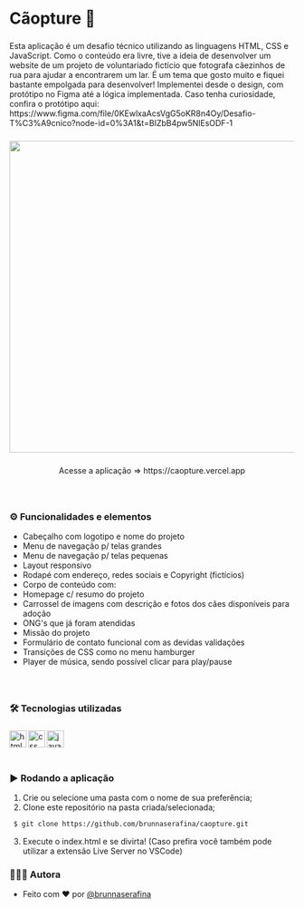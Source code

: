 <h1 align="left">Cãopture 🐾</h1>

###

<p align="left">Esta aplicação é um desafio técnico utilizando as linguagens HTML, CSS e JavaScript. Como o conteúdo era livre, tive a ideia de desenvolver um website de um projeto de voluntariado fictício que fotografa cãezinhos de rua para ajudar a encontrarem um lar. É um tema que gosto muito e fiquei bastante empolgada para desenvolver! Implementei desde o design, com protótipo no Figma até a lógica implementada. Caso tenha curiosidade, confira o protótipo aqui: https://www.figma.com/file/0KEwlxaAcsVgG5oKR8n4Oy/Desafio-T%C3%A9cnico?node-id=0%3A1&t=BIZbB4pw5NlEsODF-1</p>

###

<div align="center"> 

<img height="550" src="" />

</div> 

###

<p align="center">Acesse a aplicação => https://caopture.vercel.app</p>


###

<br clear="both">

### ⚙️ Funcionalidades e elementos

- Cabeçalho com logotipo e nome do projeto
- Menu de navegação p/ telas grandes
- Menu de navegação p/ telas pequenas
- Layout responsivo
- Rodapé com endereço, redes sociais e Copyright (fictícios)
- Corpo de conteúdo com:
- Homepage c/ resumo do projeto
- Carrossel de imagens com descrição e fotos dos cães disponíveis para adoção
- ONG's que já foram atendidas
- Missão do projeto
- Formulário de contato funcional com as devidas validações
- Transições de CSS como no menu hamburger
- Player de música, sendo possível clicar para play/pause



###

<br />

### 🛠️ Tecnologias utilizadas

###
  <img align="left" alt="html" height="30px" src="https://img.shields.io/badge/html5-%23E34F26.svg?style=for-the-badge&logo=html5&logoColor=white" />
  <img align="left" alt="css" height="30px" src="https://img.shields.io/badge/css3-%231572B6.svg?style=for-the-badge&logo=css3&logoColor=white" />
  <img align="left" alt="javascript" height="30px" src="https://img.shields.io/badge/javascript-%23323330.svg?style=for-the-badge&logo=javascript&logoColor=%23F7DF1E" />

###

<br />
<br />
<br />

### ▶️ Rodando a aplicação

1. Crie ou selecione uma pasta com o nome de sua preferência;
2. Clone este repositório na pasta criada/selecionada;

```bash
 $ git clone https://github.com/brunnaserafina/caopture.git
```

3. Execute o index.html e se divirta! (Caso prefira você também pode utilizar a extensão Live Server no VSCode)

### 🙇🏻‍♀️ Autora

- Feito com ❤️ por [@brunnaserafina](https://www.github.com/brunnaserafina)

